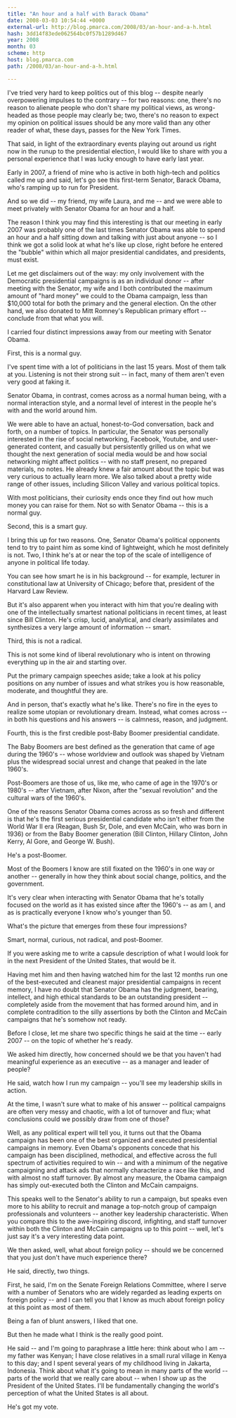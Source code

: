 ```yaml
---
title: "An hour and a half with Barack Obama"
date: 2008-03-03 10:54:44 +0000
external-url: http://blog.pmarca.com/2008/03/an-hour-and-a-h.html
hash: 3dd14f83ede062564bc0f57b1289d467
year: 2008
month: 03
scheme: http
host: blog.pmarca.com
path: /2008/03/an-hour-and-a-h.html

---
```


I've tried very hard to keep politics out of this blog -- despite nearly overpowering impulses to the contrary -- for two reasons: one, there's no reason to alienate people who don't share my political views, as wrong-headed as those people may clearly be; two, there's no reason to expect my opinion on political issues should be any more valid than any other reader of what, these days, passes for the New York Times.


That said, in light of the extraordinary events playing out around us right now in the runup to the presidential election, I would like to share with you a personal experience that I was lucky enough to have early last year.


Early in 2007, a friend of mine who is active in both high-tech and politics called me up and said, let's go see this first-term Senator, Barack Obama, who's ramping up to run for President.


And so we did -- my friend, my wife Laura, and me -- and we were able to meet privately with Senator Obama for an hour and a half.


The reason I think you may find this interesting is that our meeting in early 2007 was probably one of the last times Senator Obama was able to spend an hour and a half sitting down and talking with just about anyone -- so I think we got a solid look at what he's like up close, right before he entered the "bubble" within which all major presidential candidates, and presidents, must exist.


Let me get disclaimers out of the way: my only involvement with the Democratic presidential campaigns is as an individual donor -- after meeting with the Senator, my wife and I both contributed the maximum amount of "hard money" we could to the Obama campaign, less than $10,000 total for both the primary and the general election.  On the other hand, we also donated to Mitt Romney's Republican primary effort -- conclude from that what you will.


I carried four distinct impressions away from our meeting with Senator Obama.


First, this is a normal guy.


I've spent time with a lot of politicians in the last 15 years.  Most of them talk at you.  Listening is not their strong suit -- in fact, many of them aren't even very good at faking it.


Senator Obama, in contrast, comes across as a normal human being, with a normal interaction style, and a normal level of interest in the people he's with and the world around him.


We were able to have an actual, honest-to-God conversation, back and forth, on a number of topics.  In particular, the Senator was personally interested in the rise of social networking, Facebook, Youtube, and user-generated content, and casually but persistently grilled us on what we thought the next generation of social media would be and how social networking might affect politics -- with no staff present, no prepared materials, no notes.  He already knew a fair amount about the topic but was very curious to actually learn more.  We also talked about a pretty wide range of other issues, including Silicon Valley and various political topics.


With most politicians, their curiosity ends once they find out how much money you can raise for them.  Not so with Senator Obama -- this is a normal guy.


Second, this is a smart guy.


I bring this up for two reasons.  One, Senator Obama's political opponents tend to try to paint him as some kind of lightweight, which he most definitely is not.  Two, I think he's at or near the top of the scale of intelligence of anyone in political life today.


You can see how smart he is in his background -- for example, lecturer in constitutional law at University of Chicago; before that, president of the Harvard Law Review.


But it's also apparent when you interact with him that you're dealing with one of the intellectually smartest national politicians in recent times, at least since Bill Clinton.  He's crisp, lucid, analytical, and clearly assimilates and synthesizes a very large amount of information -- smart.


Third, this is not a radical.


This is not some kind of liberal revolutionary who is intent on throwing everything up in the air and starting over.


Put the primary campaign speeches aside; take a look at his policy positions on any number of issues and what strikes you is how reasonable, moderate, and thoughtful they are.


And in person, that's exactly what he's like.  There's no fire in the eyes to realize some utopian or revolutionary dream.  Instead, what comes across -- in both his questions and his answers -- is calmness, reason, and judgment.


Fourth, this is the first credible post-Baby Boomer presidential candidate.


The Baby Boomers are best defined as the generation that came of age during the 1960's -- whose worldview and outlook was shaped by Vietnam plus the widespread social unrest and change that peaked in the late 1960's.  


Post-Boomers are those of us, like me, who came of age in the 1970's or 1980's -- after Vietnam, after Nixon, after the "sexual revolution" and the cultural wars of the 1960's.


One of the reasons Senator Obama comes across as so fresh and different is that he's the first serious presidential candidate who isn't either from the World War II era (Reagan, Bush Sr, Dole, and even McCain, who was born in 1936) or from the Baby Boomer generation (Bill Clinton, Hillary Clinton, John Kerry, Al Gore, and George W. Bush).


He's a post-Boomer.


Most of the Boomers I know are still fixated on the 1960's in one way or another -- generally in how they think about social change, politics, and the government.


It's very clear when interacting with Senator Obama that he's totally focused on the world as it has existed since after the 1960's -- as am I, and as is practically everyone I know who's younger than 50.  


What's the picture that emerges from these four impressions?


Smart, normal, curious, not radical, and post-Boomer.


If you were asking me to write a capsule description of what I would look for in the next President of the United States, that would be it.


Having met him and then having watched him for the last 12 months run one of the best-executed and cleanest major presidential campaigns in recent memory, I have no doubt that Senator Obama has the judgment, bearing, intellect, and high ethical standards to be an outstanding president -- completely aside from the movement that has formed around him, and in complete contradition to the silly assertions by both the Clinton and McCain campaigns that he's somehow not ready.


Before I close, let me share two specific things he said at the time -- early 2007 -- on the topic of whether he's ready.


We asked him directly, how concerned should we be that you haven't had meaningful experience as an executive -- as a manager and leader of people?


He said, watch how I run my campaign -- you'll see my leadership skills in action.


At the time, I wasn't sure what to make of his answer -- political campaigns are often very messy and chaotic, with a lot of turnover and flux; what conclusions could we possibly draw from one of those?


Well, as any political expert will tell you, it turns out that the Obama campaign has been one of the best organized and executed presidential campaigns in memory.  Even Obama's opponents concede that his campaign has been disciplined, methodical, and effective across the full spectrum of activities required to win -- and with a minimum of the negative campaigning and attack ads that normally characterize a race like this, and with almost no staff turnover.  By almost any measure, the Obama campaign has simply out-executed both the Clinton and McCain campaigns.


This speaks well to the Senator's ability to run a campaign, but speaks even more to his ability to recruit and manage a top-notch group of campaign professionals and volunteers -- another key leadership characteristic.  When you compare this to the awe-inspiring discord, infighting, and staff turnover within both the Clinton and McCain campaigns up to this point -- well, let's just say it's a very interesting data point.


We then asked, well, what about foreign policy -- should we be concerned that you just don't have much experience there?


He said, directly, two things.


First, he said, I'm on the Senate Foreign Relations Committee, where I serve with a number of Senators who are widely regarded as leading experts on foreign policy -- and I can tell you that I know as much about foreign policy at this point as most of them.


Being a fan of blunt answers, I liked that one.


But then he made what I think is the really good point.


He said -- and I'm going to paraphrase a little here: think about who I am -- my father was Kenyan; I have close relatives in a small rural village in Kenya to this day; and I spent several years of my childhood living in Jakarta, Indonesia.  Think about what it's going to mean in many parts of the world -- parts of the world that we really care about -- when I show up as the President of the United States.  I'll be fundamentally changing the world's perception of what the United States is all about.


He's got my vote.


     

